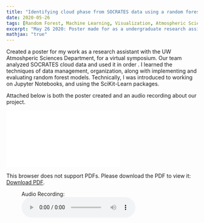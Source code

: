 ```yaml
---
title: "Identifying cloud phase from SOCRATES data using a random forest classification model"
date: 2020-05-26
tags: [Random Forest, Machine Learning, Visualization, Atmospheric Sciences, Python, Scikit-Learn]
excerpt: "May 26 2020: Poster made for as a undergraduate research assitant with the UW Atmospheric Sciences Department"
mathjax: "true"
---
```

<p>
Created a poster for my work as a research assistant with the UW Atmoshperic Sciences Department, for a virtual symposium.
Our team analyzed SOCRATES cloud data and used it in order . I learned the techniques of data management, organization, along with implementing and evaluating random forest models.
Technically, I was introduced to working on Jupyter Notebooks, and using the SciKit-Learn packages.

Attached below is both the poster created and an audio recording about our project.
</p>

<object data="/images/SymposiumPoster.pdf" type="application/pdf" width="700px" height="300px">
    <embed src="/images/SymposiumPoster.pdf">
        <p>This browser does not support PDFs. Please download the PDF to view it: <a href="http://yoursite.com/the.pdf">Download PDF</a>.</p>
    </embed>
</object>

<figure>
    <figcaption>Audio Recording:</figcaption>
    <audio
        controls
        src="/images/recording.mp3">
            Your browser does not support the
            <code>audio</code> element.
    </audio>
</figure>